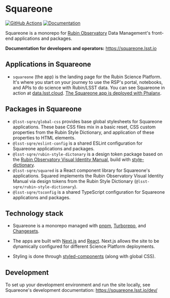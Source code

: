 # Squareone

[![GitHub Actions](https://github.com/lsst-sqre/squareone/actions/workflows/ci.yaml/badge.svg)](https://github.com/lsst-sqre/squareone/actions/) [![Documentation](https://img.shields.io/badge/squareone-lsst.io-brightgreen.svg)](https://squareone.lsst.io)

Squareone is a monorepo for [Rubin Observatory](https://rubinobservatory.org) Data Management's front-end applications and packages.

**Documentation for developers and operators:** https://squareone.lsst.io

## Applications in Squareone

- `squareone` (the app) is the landing page for the Rubin Science Platform. It's where you start on your journey to use the RSP's portal, notebooks, and APIs to do science with Rubin/LSST data. You can see Squareone in action at [data.lsst.cloud](https://data.lsst.cloud). [The Squareone app is deployed with Phalanx](https://phalanx.lsst.io/applications/squareone/).

## Packages in Squareone

- `@lsst-sqre/global-css` provides base global stylesheets for Squareone applications. These base CSS files mix in a basic reset, CSS custom properties from the Rubin Style Dictionary, and application of these properties to HTML elements.
- `@lsst-sqre/eslint-config` is a shared ESLint configuration for Squareone applications and packages.
- `@lsst-sqre/rubin-style-dictonary` is a design token package based on the [Rubin Observatory Visual Identity Manual](https://docushare.lsst.org/docushare/dsweb/Get/Document-37294/20210212%20Visual%20Identity%20Manual%20—V7.pdf), build with [style-dictionary](https://amzn.github.io/style-dictionary/).
- `@lsst-sqre/squared` is a React component library for Squareone's applications. Squared implements the Rubin Observatory Visual Identity Manual via design tokens from the Rubin Style Dictionary (`@lsst-sqre/rubin-style-dictionary`).
- `@lsst-sqre/tsconfig` is a shared TypeScript configuration for Squareone applications and packages.

## Technology stack

- Squareone is a monorepo managed with [pnpm](https://pnpm.io), [Turborepo](https://turbo.build/repo), and [Changesets](https://github.com/changesets/changesets).

- The apps are built with [Next.js](https://nextjs.org) and [React](https://reactjs.org). Next.js allows the site to be dynamically configured for different Science Platform deployments.

- Styling is done through [styled-components](https://styled-components.com) (along with global CSS).

## Development

To set up your development environment and run the site locally, see Squareone's development documentation: https://squareone.lsst.io/dev/
